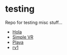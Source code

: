 # testing
Repo for testing misc stuff...

* [Hola](hola.html)
* [Simple VR](simplevr.html)
* [Playa](Playa.html)
* [rv1](rv1.html)

